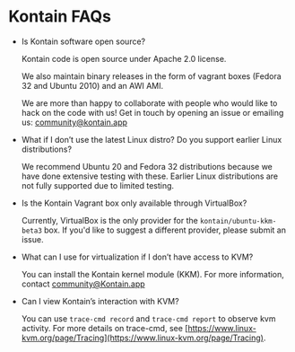 
# Kontain FAQs


*   Is Kontain software open source?

    Kontain code is open source under Apache 2.0 license.

    We also maintain binary releases in the form of vagrant boxes (Fedora 32 and Ubuntu 2010) and an AWI AMI.

    We are more than happy to collaborate with people who would like to hack on the code with us! Get in touch by opening an issue or emailing us: community@kontain.app

*   What if I don’t use the latest Linux distro? Do you support earlier Linux distributions?

    We recommend Ubuntu 20 and Fedora 32 distributions because we have done extensive testing with these. Earlier Linux distributions are not fully supported due to limited testing.

*   Is the Kontain Vagrant box only available through VirtualBox?

    Currently, VirtualBox is the only provider for the `kontain/ubuntu-kkm-beta3` box. If you'd like to suggest a different provider, please submit an issue.

*   What can I use for virtualization if I don’t have access to KVM?

    You can install the Kontain kernel module (KKM). For more information, contact community@Kontain.app

*   Can I view Kontain’s interaction with KVM?

    You can use `trace-cmd record` and `trace-cmd report` to observe kvm activity. For more details on trace-cmd, see [https://www.linux-kvm.org/page/Tracing](https://www.linux-kvm.org/page/Tracing).

